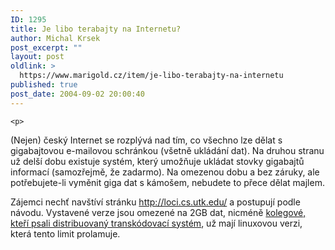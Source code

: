```yaml
---
ID: 1295
title: Je libo terabajty na Internetu?
author: Michal Krsek
post_excerpt: ""
layout: post
oldlink: >
  https://www.marigold.cz/item/je-libo-terabajty-na-internetu
published: true
post_date: 2004-09-02 20:00:40
---
```

	<p>
(Nejen) český Internet se rozplývá nad tím, co všechno lze dělat s gigabajtovou e-mailovou schránkou (všetně ukládání dat). Na druhou stranu už delší dobu existuje systém, který umožňuje ukládat stovky gigabajtů informací (samozřejmě, že zadarmo). Na omezenou dobu a bez záruky, ale potřebujete-li vyměnit giga dat s kámošem, nebudete to přece dělat majlem.</p>
<p>
Zájemci nechť navštíví stránku <a href="http://loci.cs.utk.edu/">http://loci.cs.utk.edu/</a> a postupují podle návodu. Vystavené verze jsou omezené na 2GB dat, nicméně <a href="http://www.ics.muni.cz/bulletin/issues/vol14num05/holub/holub.html">kolegové, kteří psali distribuovaný transkódovací systém</a>, už mají linuxovou verzi, která tento limit prolamuje. </p>

